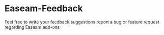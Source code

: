 # Easeam-Feedback
Feel free to write your feedback,suggestions report a bug or feature request regarding Easeam add-ons
